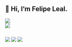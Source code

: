 ## 👋 Hi, I’m Felipe Leal.

<div>
<picture>
<img src="https://github-readme-stats.vercel.app/api?username=Felipe-Freitasleal&hide=stars&theme=dark&show_icons=true&card_width=500" />
</picture>
</div>
<picture>
<img src="https://github-readme-stats.vercel.app/api/top-langs/?username=Felipe-Freitasleal&theme=dark&hide=shell&card_width=500" />
</picture>

##

<div>
 <a href = "mailto:felipeleal094@gmail.com"><img src="https://img.shields.io/badge/-Gmail-%23333?style=for-the-badge&logo=gmail&logoColor=red" target="_blank"></a>
  <a href="https://www.linkedin.com/in/felipe-freitas-leal/" target="_blank"><img src="https://img.shields.io/badge/-LinkedIn-%230077B5?style=for-the-badge&logo=linkedin&logoColor=white" target="_blank"></a>
   <a href="https://www.instagram.com/kali_grafia/" target="_blank"><img src="https://img.shields.io/badge/-Instagram-%23E4405F?style=for-the-badge&logo=instagram&logoColor=white" target="_blank"></a>
</div>

